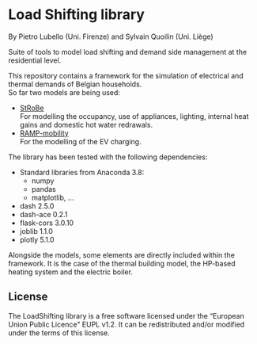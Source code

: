 # Load Shifting library

By Pietro Lubello (Uni. Firenze) and Sylvain Quoilin (Uni. Liège)

Suite of tools to model load shifting and demand side management at the residential level.

This repository contains a framework for the simulation of electrical and thermal demands of Belgian households.  
So far two models are being used:
- [StRoBe](https://github.com/open-ideas/StROBe)  
    For modelling the occupancy, use of appliances, lighting, internal heat gains and domestic hot water redrawals.
- [RAMP-mobility](https://github.com/RAMP-project/RAMP-mobility)  
    For the modelling of the EV charging.  

The library has been tested with the following dependencies:
- Standard libraries from Anaconda 3.8: 
	- numpy
	- pandas
	- matplotlib, ...
- dash 2.5.0
- dash-ace 0.2.1
- flask-cors 3.0.10
- joblib 1.1.0
- plotly 5.1.0


Alongside the models, some elements are directly included within the framework. It is the case of the thermal building model, the HP-based heating system and the electric boiler.

## License

The LoadShifting library is a free software licensed under the “European Union Public Licence" EUPL v1.2. It 
can be redistributed and/or modified under the terms of this license.
